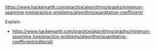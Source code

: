 https://www.hackerearth.com/practice/algorithms/graphs/minimum-spanning-tree/practice-problems/algorithm/quantitative-coefficient/

Explain:

- https://www.hackerearth.com/practice/algorithms/graphs/minimum-spanning-tree/practice-problems/algorithm/quantitative-coefficient/editorial/
